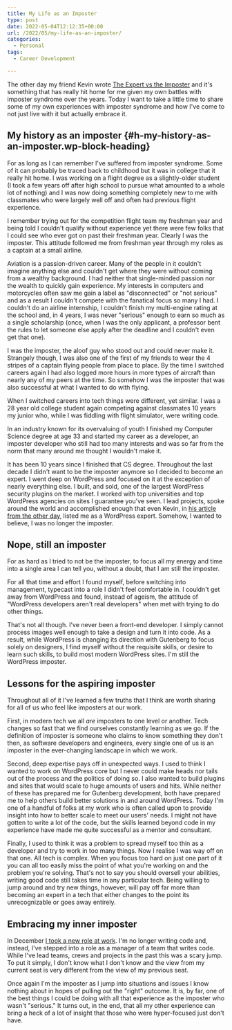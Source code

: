 ```yaml
---
title: My Life as an Imposter
type: post
date: 2022-05-04T12:12:35+00:00
url: /2022/05/my-life-as-an-imposter/
categories:
  - Personal
tags:
  - Career Development

---
```

The other day my friend Kevin wrote [The Expert vs the Imposter][1] and it's something that has really hit home for me given my own battles with imposter syndrome over the years. Today I want to take a little time to share some of my own experiences with imposter syndrome and how I've come to not just live with it but actually embrace it.

## My history as an imposter {#h-my-history-as-an-imposter.wp-block-heading}

For as long as I can remember I've suffered from imposter syndrome. Some of it can probably be traced back to childhood but it was in college that it really hit home. I was working on a flight degree as a slightly-older student (I took a few years off after high school to pursue what amounted to a whole lot of nothing) and I was now doing something completely new to me with classmates who were largely well off and often had previous flight experience.

I remember trying out for the competition flight team my freshman year and being told I couldn't qualify without experience yet there were few folks that I could see who ever got on past their freshman year. Clearly I was the imposter. This attitude followed me from freshman year through my roles as a captain at a small airline.

Aviation is a passion-driven career. Many of the people in it couldn't imagine anything else and couldn't get where they were without coming from a wealthy background. I had neither that single-minded passion nor the wealth to quickly gain experience. My interests in computers and motorcycles often saw me gain a label as "disconnected" or "not serious" and as a result I couldn't compete with the fanatical focus so many I had. I couldn't do an airline internship, I couldn't finish my multi-engine rating at the school and, in 4 years, I was never "serious" enough to earn so much as a single scholarship (once, when I was the only applicant, a professor bent the rules to let someone else apply after the deadline and I couldn't even get that one).

I was the imposter, the aloof guy who stood out and could never make it. Strangely though, I was also one of the first of my friends to wear the 4 stripes of a captain flying people from place to place. By the time I switched careers again I had also logged more hours in more types of aircraft than nearly any of my peers at the time. So somehow I was the imposter that was also successful at what I wanted to do with flying.

When I switched careers into tech things were different, yet similar. I was a 28 year old college student again competing against classmates 10 years my junior who, while I was fiddling with flight simulator, were writing code.

In an industry known for its overvaluing of youth I finished my Computer Science degree at age 33 and started my career as a developer, an imposter developer who still had too many interests and was so far from the norm that many around me thought I wouldn't make it.

It has been 10 years since I finished that CS degree. Throughout the last decade I didn't want to be the imposter anymore so I decided to become an expert. I went deep on WordPress and focused on it at the exception of nearly everything else. I built, and sold, one of the largest WordPress security plugins on the market. I worked with top universities and top WordPress agencies on sites I guarantee you've seen. I lead projects, spoke around the world and accomplished enough that even Kevin, in [his article from the other day][1], listed me as a WordPress expert. Somehow, I wanted to believe, I was no longer the imposter.

## Nope, still an imposter

For as hard as I tried to not be the imposter, to focus all my energy and time into a single area I can tell you, without a doubt, that I am still the imposter.

For all that time and effort I found myself, before switching into management, typecast into a role I didn't feel comfortable in. I couldn't get away from WordPress and found, instead of ageism, the attitude of "WordPress developers aren't real developers" when met with trying to do other things.

That's not all though. I've never been a front-end developer. I simply cannot process images well enough to take a design and turn it into code. As a result, while WordPress is changing its direction with Gutenberg to focus solely on designers, I find myself without the requisite skills, or desire to learn such skills, to build most modern WordPress sites. I'm still the WordPress imposter.

## Lessons for the aspiring imposter

Throughout all of it I've learned a few truths that I think are worth sharing for all of us who feel like imposters at our work.

First, in modern tech we all _are_ imposters to one level or another. Tech changes so fast that we find ourselves constantly learning as we go. If the definition of imposter is someone who claims to know something they don't then, as software developers and engineers, every single one of us is an imposter in the ever-changing landscape in which we work.

Second, deep expertise pays off in unexpected ways. I used to think I wanted to work on WordPress core but I never could make heads nor tails out of the process and the politics of doing so. I also wanted to build plugins and sites that would scale to huge amounts of users and hits. While neither of these has prepared me for Gutenberg development, both have prepared me to help others build better solutions in and around WordPress. Today I'm one of a handful of folks at my work who is often called upon to provide insight into how to better scale to meet our users' needs. I might not have gotten to write a lot of the code, but the skills learned beyond code in my experience have made me quite successful as a mentor and consultant.

Finally, I used to think it was a problem to spread myself too thin as a developer and try to work in too many things. Now I realise I was way off on that one. All tech is complex. When you focus too hard on just one part of it you can all too easily miss the point of what you're working on and the problem you're solving. That's not to say you should oversell your abilities, writing good code still takes time in any particular tech. Being willing to jump around and try new things, however, will pay off far more than becoming an expert in a tech that either changes to the point its unrecognizable or goes away entirely.

## Embracing my inner imposter

In December [I took a new role at work][2]. I'm no longer writing code and, instead, I've stepped into a role as a manager of a team that writes code. While I've lead teams, crews and projects in the past this was a scary jump. To put it simply, I don't know what I don't know and the view from my current seat is very different from the view of my previous seat.

Once again I'm the imposter as I jump into situations and issues I know nothing about in hopes of pulling out the "right" outcome. It is, by far, one of the best things I could be doing with all that experience as the imposter who wasn't "serious." It turns out, in the end, that all my other experience can bring a heck of a lot of insight that those who were hyper-focused just don't have.

 [1]: https://kevq.uk/the-expert-vs-the-impostor/
 [2]: /2021/12/bye-bye-dev-work-and-hello-engineering-management/